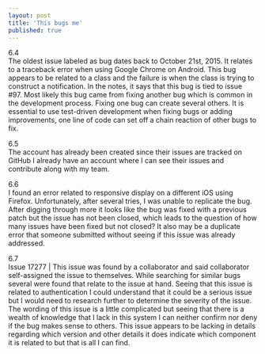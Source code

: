 ```yaml
---
layout: post
title: 'This bugs me'
published: true
---
```


<p>6.4<br>
The oldest issue labeled as bug dates back to October 21st, 2015. It relates to a traceback error when using Google Chrome on Android. This bug appears to be related to a class and the failure is when the class is trying to construct a notification. In the notes, it says that this bug is tied to issue #97. Most likely this bug came from fixing another bug which is common in the development process. Fixing one bug can create several others. It is essential to use test-driven development when fixing bugs or adding improvements, one line of code can set off a chain reaction of other bugs to fix.<p/>
<p>6.5<br>
The account has already been created since their issues are tracked on GitHub I already have an account where I can see their issues and contribute along with my team.<p/>
<p>6.6<br>
I found an error related to responsive display on a different iOS using Firefox. Unfortunately, after several tries, I was unable to replicate the bug. After digging through more it looks like the bug was fixed with a previous patch but the issue has not been closed, which leads to the question of how many issues have been fixed but not closed? It also may be a duplicate error that someone submitted without seeing if this issue was already addressed. <p/>
<p>6.7<br>
Issue 17277 | This issue was found by a collaborator and said collaborator self-assigned the issue to themselves. While searching for similar bugs several were found that relate to the issue at hand. Seeing that this issue is related to authentication I could understand that it could be a serious issue but I would need to research further to determine the severity of the issue. The wording of this issue is a little complicated but seeing that there is a wealth of knowledge that I lack in this system I can neither confirm nor deny if the bug makes sense to others. This issue appears to be lacking in details regarding which version and other details it does indicate which component it is related to but that is all I can find. <p/>




